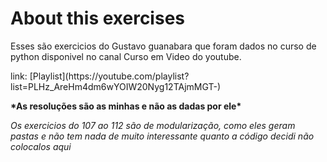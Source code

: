 <h1> About this exercises </h1>
<p>Esses são exercicios do Gustavo guanabara que foram dados no curso de python disponivel no canal Curso em Video do youtube.</p>
<p>link: [Playlist](https://youtube.com/playlist?list=PLHz_AreHm4dm6wYOIW20Nyg12TAjmMGT-) </p>

<p><strong>*As resoluções são as minhas e não as dadas por ele*</strong></p>

*Os exercicios do 107 ao 112 são de modularização, como eles geram pastas e não tem nada de muito interessante quanto a código decidi não colocalos aqui*
